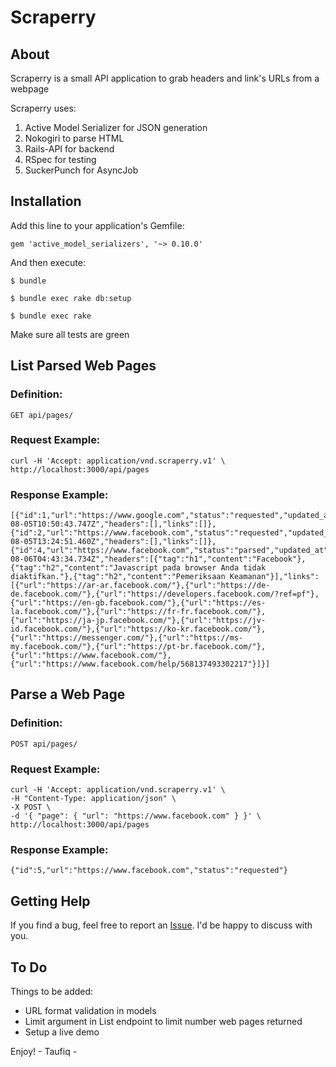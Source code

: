 # Scraperry


## About
Scraperry is a small API application to grab headers and link's URLs from a webpage

Scraperry uses:

1. Active Model Serializer for JSON generation
2. Nokogiri to parse HTML
3. Rails-API for backend
4. RSpec for testing
5. SuckerPunch for AsyncJob

## Installation

Add this line to your application's Gemfile:

```
gem 'active_model_serializers', '~> 0.10.0'
```

And then execute:

```
$ bundle
```

```
$ bundle exec rake db:setup
```

```
$ bundle exec rake
```

Make sure all tests are green


## List Parsed Web Pages
### Definition:

```
GET api/pages/
```

### Request Example:

```
curl -H 'Accept: application/vnd.scraperry.v1' \
http://localhost:3000/api/pages
```

### Response Example:
```
[{"id":1,"url":"https://www.google.com","status":"requested","updated_at":"2016-08-05T10:50:43.747Z","headers":[],"links":[]},{"id":2,"url":"https://www.facebook.com","status":"requested","updated_at":"2016-08-05T13:24:51.460Z","headers":[],"links":[]},{"id":4,"url":"https://www.facebook.com","status":"parsed","updated_at":"2016-08-06T04:43:34.734Z","headers":[{"tag":"h1","content":"Facebook"},{"tag":"h2","content":"Javascript pada browser Anda tidak diaktifkan."},{"tag":"h2","content":"Pemeriksaan Keamanan"}],"links":[{"url":"https://ar-ar.facebook.com/"},{"url":"https://de-de.facebook.com/"},{"url":"https://developers.facebook.com/?ref=pf"},{"url":"https://en-gb.facebook.com/"},{"url":"https://es-la.facebook.com/"},{"url":"https://fr-fr.facebook.com/"},{"url":"https://ja-jp.facebook.com/"},{"url":"https://jv-id.facebook.com/"},{"url":"https://ko-kr.facebook.com/"},{"url":"https://messenger.com/"},{"url":"https://ms-my.facebook.com/"},{"url":"https://pt-br.facebook.com/"},{"url":"https://www.facebook.com/"},{"url":"https://www.facebook.com/help/568137493302217"}]}]
```

## Parse a Web Page

### Definition:

```
POST api/pages/
```

### Request Example:

```
curl -H 'Accept: application/vnd.scraperry.v1' \
-H "Content-Type: application/json" \
-X POST \
-d '{ "page": { "url": "https://www.facebook.com" } }' \
http://localhost:3000/api/pages
```

### Response Example:
```
{"id":5,"url":"https://www.facebook.com","status":"requested"}
```

## Getting Help

If you find a bug, feel free to report an [Issue](https://github.com/waruboy/scraperry/issues/new). I'd be happy to discuss with you.

## To Do

Things to be added:

- URL format validation in models
- Limit argument in List endpoint to limit number web pages returned
- Setup a live demo


Enjoy! - Taufiq -




